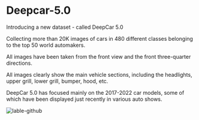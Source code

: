 # Deepcar-5.0
Introducing a new dataset - called DeepCar 5.0

Collecting more than 20K images of cars in 480 different classes belonging to the top 50 world automakers.

All images have been taken from the front view and the front three-quarter directions.

All images clearly show the main vehicle sections, including the headlights, upper grill, lower grill, bumper, hood, etc. 

DeepCar 5.0 has focused mainly on the 2017-2022 car models, some of which have been displayed just recently in various auto shows.




![lable-github](https://user-images.githubusercontent.com/96300226/146667886-1411b05e-81b4-4b78-9550-1919ae9a13a4.jpg)
